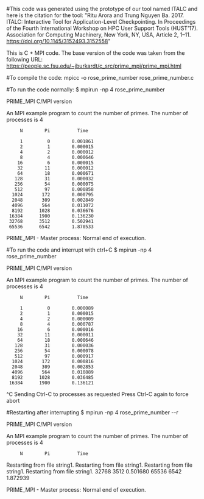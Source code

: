 #This code was generated using the prototype of our tool named ITALC and here is the citation for the tool: "Ritu Arora and Trung Nguyen Ba. 2017. ITALC: Interactive Tool for Application-Level Checkpointing. In Proceedings of the Fourth International Workshop on HPC User Support Tools (HUST'17). Association for Computing Machinery, New York, NY, USA, Article 2, 1–11. https://doi.org/10.1145/3152493.3152558"
  
This is C + MPI code. The base version of the code was taken from the following URL: https://people.sc.fsu.edu/~jburkardt/c_src/prime_mpi/prime_mpi.html
  
#To compile the code: 
 mpicc -o rose_prime_number rose_prime_number.c 
 
 
 #To run the code normally:
$ mpirun -np 4 rose_prime_number

PRIME_MPI
  C/MPI version

  An MPI example program to count the number of primes.
  The number of processes is 4

         N        Pi          Time

         1         0        0.001861
         2         1        0.000015
         4         2        0.000012
         8         4        0.000646
        16         6        0.000015
        32        11        0.000012
        64        18        0.000671
       128        31        0.000032
       256        54        0.000075
       512        97        0.000858
      1024       172        0.000795
      2048       309        0.002849
      4096       564        0.011072
      8192      1028        0.036676
     16384      1900        0.136230
     32768      3512        0.502941
     65536      6542        1.870533

PRIME_MPI - Master process:
  Normal end of execution.


 #To run the code and interrupt with ctrl+C 
$ mpirun -np 4 rose_prime_number


PRIME_MPI
  C/MPI version

  An MPI example program to count the number of primes.
  The number of processes is 4

         N        Pi          Time

         1         0        0.000089
         2         1        0.000015
         4         2        0.000009
         8         4        0.000787
        16         6        0.000016
        32        11        0.000011
        64        18        0.000646
       128        31        0.000036
       256        54        0.000078
       512        97        0.000917
      1024       172        0.000816
      2048       309        0.002853
      4096       564        0.010889
      8192      1028        0.036485
     16384      1900        0.136121
^C Sending Ctrl-C to processes as requested
Press Ctrl-C again to force abort

#Restarting after interrupting
$ mpirun -np 4 rose_prime_number --r

PRIME_MPI
  C/MPI version

  An MPI example program to count the number of primes.
  The number of processes is 4

         N        Pi          Time

Restarting from file string1.
Restarting from file string1.
Restarting from file string1.
Restarting from file string1.
     32768      3512        0.501680
     65536      6542        1.872939

PRIME_MPI - Master process:
  Normal end of execution.
